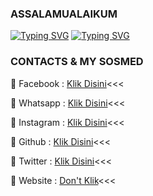 ### ASSALAMUALAIKUM ###
[![Typing SVG](https://readme-typing-svg.herokuapp.com?color=000AF7&lines=WELCOME+TO+MY+GITHUB+PROFILE)](https://git.io/typing-svg)
[![Typing SVG](https://readme-typing-svg.herokuapp.com?color=F72EEF&lines=Handsome+People+%3A+Al-Vino+Adijaya)](https://git.io/typing-svg)
### CONTACTS & MY SOSMED ###

🌟 Facebook : [Klik Disini](https://Facebook.com/legend.alvino)<<<

🌟 Whatsapp : [Klik Disini](https://wa.me/6283114500777)<<<

🌟 Instagram : [Klik Disini](https://instagram.com/silsillaa_)<<<

🌟 Github : [Klik Disini](https://github.com/Al-Vino)<<<

🌟 Twitter : [Klik Disini](https://mobile.twitter.com/AdjAlvino)<<<

🌟 Website : [Don't Klik](https://xnxx.com)<<<

